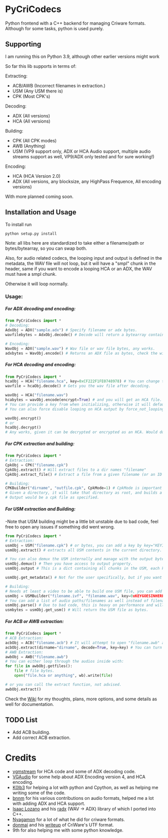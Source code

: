 # PyCriCodecs
Python frontend with a C++ backend for managing Criware formats. 
Although for some tasks, python is used purely.

## Supporting
I am running this on Python 3.9, although other earlier versions might work


So far this lib supports in terms of:

Extracting:
- ACB/AWB (Incorrect filenames in extraction.)
- USM (Any USM there is)
- CPK (Most CPK's)

Decoding:
- ADX (All versions)
- HCA (All versions)

Building:
- CPK (All CPK modes)
- AWB (Anything)
- USM (VP9 support only, ADX or HCA Audio support, multiple audio streams support as well, VP9/ADX only tested and for sure working!)

Encoding:
- HCA (HCA Version 2.0)
- ADX (All versions, any blocksize, any HighPass Frequence, All encoding versions)

With more planned coming soon.

## Installation and Usage
To install run
```
python setup.py install
```

Note: all libs here are standardized to take either a filename/path or bytes/bytearray, so you can swap both.

Also, for audio related codecs, the looping input and output is defined in the metadata, the WAV file will not loop, but it will have a "smpl" chunk in the header, same if you want to encode a looping HCA or an ADX, the WAV must have a smpl chunk.

Otherwise it will loop normally.

### Usage:

##### For ADX decoding and encoding:
```python
from PyCriCodecs import *
# Decoding:
AdxObj = ADX("sample.adx") # Specify filename or adx bytes.
wavfilebytes = AdxObj.decode() # Decode will return a bytearray containing decoded ADX data as a wav file.

# Encoding:
WavObj = ADX("sample.wav") # Wav file or wav file bytes, any works.
adxbytes = WavObj.encode() # Returns an ADX file as bytes, check the wiki for more options.
```
##### For HCA decoding and encoding:
```python
from PyCriCodecs import *
hcaObj = HCA("filename.hca", key=0xCF222F1FE0748978) # You can change the key, or remove it if the HCA is not encrypted. Key can be a hex string.
wavfile = hcaObj.decode() # Gets you the wav file after decoding.

wavObj = HCA("filename.wav")
hcabytes = wavObj.encode(encrypt=True) # and you will get an HCA file.
# You can provide a key from when initializing, otherwise it will default to the default key, you can also encrypt keyless with keyless=true.
# You can also force disable looping on HCA output by force_not_looping = True.

wavObj.encrypt()
# or
hcaObj.decrypt() 
# Any works, given it can be decrypted or encrypted as an HCA. Would do it. You can also pass a key to ".encrypt()", ".decrypt()" uses the init key. 
```
##### For CPK extraction and building:
```python
from PyCriCodecs import *
# Extraction:
CpkObj = CPK("filename.cpk")
CpkObj.extract() # Will extract files to a dir names "filename"
CpkObj.extract_file() # Extract a file from a given filename (or an ID for CPKMode 0)

# Building:
CPKBuilder("dirname", "outfile.cpk", CpkMode=1) # CpkMode is important sometimes, get your target mode by extracting a sample table. 
# Given a directory, it will take that directory as root, and builds a CPK for the directories and files inside.
# Output would be a cpk file as specified.
```
##### For USM extraction and Building:
-Note that USM building might be a little bit unstable due to bad code, feel free to open any issues if something did went wrong.
```python
from PyCriCodecs import *
# Extraction:
usmObj = USM("filename.cpk") # or bytes, you can add a key by key="KEYINHEXGOESHERE"
usmObj.extract() # extracts all USM contents in the current directory. You can add a directory with extract(dirname = "Example")

# You can also demux the USM internally and manage with the output bytes all you want.
usmObj.demux() # Then you have access to output property.
usmObj.output # This is a dict containing all chunks in the USM, each key has a value of a list with bytearrays.

usmObj.get_metadata() # Not for the user specifically, but if you want to look at the info inside, this is one way.

# Building:
# Needs at least a video to be able to build one USM file, you can add audio pretty easily too.
usmObj = USMBuilder("filename.ivf", "filename.wav", key=0xKEYGOESINHERE, audio_codec="adx", encryptAudio=True) # Basic USM
# You can add a list of audio paths/filenames as well instead of filenames, and that will be added into audio streams in order.
usmObj.parse() # Due to bad code, this is heavy on performance and will take some seconds based of the input files.
usmbytes = usmObj.get_usm() # Will return the USM file as bytes. 
```
##### For ACB or AWB extraction:
```python
from PyCriCodecs import *
# ACB Extraction:
acbObj = ACB("filename.acb") # It will attempt to open "filename.awb" as well if there are no sub-banks in the ACB.
acbObj.extract(dirname="dirname", decode=True, key=key) # You can turn off decoding by decode=False.
# AWB Extraction:
awbObj = AWB("filename.awb")
# You can either loop through the audios inside with:
for file in awbObj.getfiles():
    file # file bytes.
    open("file.hca or anything", wb).write(file)

# or you can call the extract function, not advised.
awbObj.extract()
```

Check the [Wiki](https://github.com/LittleChungi/PyCriCodecs/wiki/Docs-and-Thoughts) for my thoughts, plans, more options, and some details as well for documentation.

## TODO List
- Add ACB building.
- Add correct ACB extraction.

# Credits
- [vgmstream](https://github.com/vgmstream/vgmstream) for HCA code and some of ADX decoding code.
- [VGAudio](https://github.com/Thealexbarney/VGAudio) for some help about ADX Encoding version 4, and HCA encoding.
- [K0lb3](https://github.com/K0lb3) for helping a lot with python and Cpython, as well as helping me writing some of the code.
- [bnnm](https://github.com/bnnm) for his various contributions on audio formats, helped me a lot with adding ADX and HCA support.
- [Isaac Lozano](https://github.com/Isaac-Lozano) and his [radx](https://github.com/Isaac-Lozano/radx) (WAV -> ADX) library of which I ported into C++.
- [Nyagamon](https://github.com/Nyagamon) for a lot of what he did for criware formats.
- [donmai](https://github.com/donmai-me) and his [writeup](https://listed.to/@donmai/24921/criware-s-usm-format-part-1) of CriWare's UTF format.
- 9th for also helping me with some python knowledge.
